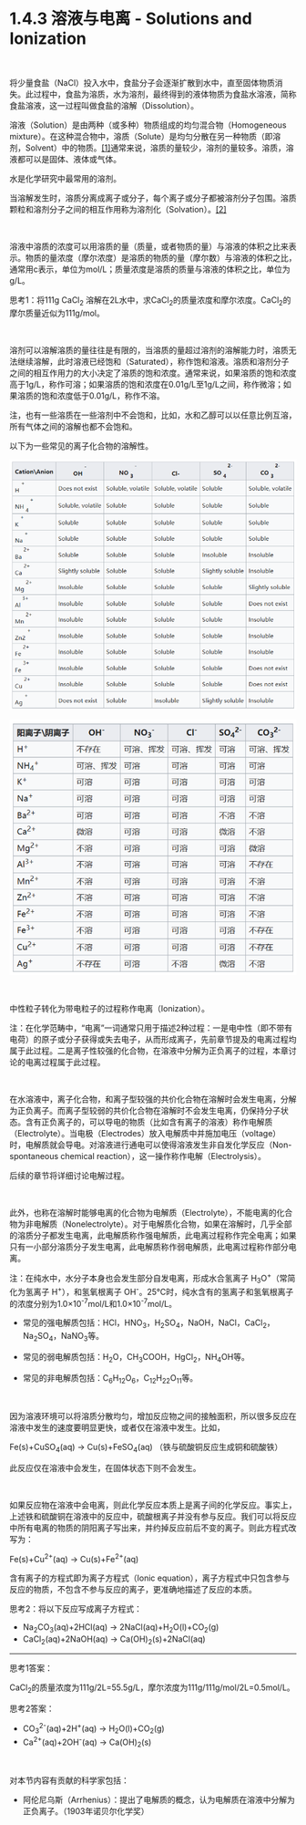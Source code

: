 # 1.4.3 溶液与电离 - Solutions and Ionization

<br>

将少量食盐（NaCl）投入水中，食盐分子会逐渐扩散到水中，直至固体物质消失。此过程中，食盐为溶质，水为溶剂，最终得到的液体物质为食盐水溶液，简称食盐溶液，这一过程叫做食盐的溶解（Dissolution）。

溶液（Solution）是由两种（或多种）物质组成的均匀混合物（Homogeneous mixture）。在这种混合物中，溶质（Solute）是均匀分散在另一种物质（即溶剂，Solvent）中的物质。[[1]](https://en.wikipedia.org/wiki/Solution_(chemistry))通常来说，溶质的量较少，溶剂的量较多。溶质，溶液都可以是固体、液体或气体。

水是化学研究中最常用的溶剂。

当溶解发生时，溶质分离成离子或分子，每个离子或分子都被溶剂分子包围。溶质颗粒和溶剂分子之间的相互作用称为溶剂化（Solvation）。[[2]](https://chem.libretexts.org/Bookshelves/General_Chemistry/General_Chemistry_Supplement_(Eames)/Chemical_Reactions_and_Interactions/Solutions_Solvation_and_Dissociation)

<br>

溶液中溶质的浓度可以用溶质的量（质量，或者物质的量）与溶液的体积之比来表示。物质的量浓度（摩尔浓度）是溶质的物质的量（摩尔数）与溶液的体积之比，通常用c表示，单位为mol/L；质量浓度是溶质的质量与溶液的体积之比，单位为g/L。

思考1：将111g CaCl<sub>2</sub> 溶解在2L水中，求CaCl<sub>2</sub>的质量浓度和摩尔浓度。CaCl<sub>2</sub>的摩尔质量近似为111g/mol。

<br>

溶剂可以溶解溶质的量往往是有限的，当溶质的量超过溶剂的溶解能力时，溶质无法继续溶解，此时溶液已经饱和（Saturated），称作饱和溶液。溶质和溶剂分子之间的相互作用力的大小决定了溶质的饱和浓度。通常来说，如果溶质的饱和浓度高于1g/L，称作可溶；如果溶质的饱和浓度在0.01g/L至1g/L之间，称作微溶；如果溶质的饱和浓度低于0.01g/L，称作不溶。

注，也有一些溶质在一些溶剂中不会饱和，比如，水和乙醇可以以任意比例互溶，所有气体之间的溶解也都不会饱和。

以下为一些常见的离子化合物的溶解性。

![饱和溶液](img/1.4.3-1.png)

![饱和溶液](img/1.4.3-2.png)

<br>

中性粒子转化为带电粒子的过程称作电离（Ionization）。

注：在化学范畴中，“电离”一词通常只用于描述2种过程：一是电中性（即不带有电荷）的原子或分子获得或失去电子，从而形成离子，先前章节提及的电离过程均属于此过程。二是离子性较强的化合物，在溶液中分解为正负离子的过程，本章讨论的电离过程属于此过程。

<br>

在水溶液中，离子化合物，和离子型较强的共价化合物在溶解时会发生电离，分解为正负离子。而离子型较弱的共价化合物在溶解时不会发生电离，仍保持分子状态。含有正负离子的，可以导电的物质（比如含有离子的溶液）称作电解质（Electrolyte）。当电极（Electrodes）放入电解质中并施加电压（voltage）时，电解质就会导电。对溶液进行通电可以使得溶液发生非自发化学反应（Non-spontaneous chemical reaction），这一操作称作电解（Electrolysis）。

后续的章节将详细讨论电解过程。

<br>

此外，也称在溶解时能够电离的化合物为电解质（Electrolyte），不能电离的化合物为非电解质（Nonelectrolyte）。对于电解质化合物，如果在溶解时，几乎全部的溶质分子都发生电离，此电解质称作强电解质，此电离过程称作完全电离；如果只有一小部分溶质分子发生电离，此电解质称作弱电解质，此电离过程称作部分电离。

注：在纯水中，水分子本身也会发生部分自发电离，形成水合氢离子 H<sub>3</sub>O<sup>+</sup>（常简化为氢离子 H<sup>+</sup>），和氢氧根离子 OH<sup>-</sup>。25℃时，纯水含有的氢离子和氢氧根离子的浓度分别为1.0×10<sup>-7</sup>mol/L和1.0×10<sup>-7</sup>mol/L。

- 常见的强电解质包括：HCl，HNO<sub>3</sub>，H<sub>2</sub>SO<sub>4</sub>，NaOH，NaCl，CaCl<sub>2</sub>，Na<sub>2</sub>SO<sub>4</sub>，NaNO<sub>3</sub>等。

- 常见的弱电解质包括：H<sub>2</sub>O，CH<sub>3</sub>COOH，HgCl<sub>2</sub>，NH<sub>4</sub>OH等。

- 常见的非电解质包括：C<sub>6</sub>H<sub>12</sub>O<sub>6</sub>，C<sub>12</sub>H<sub>22</sub>O<sub>11</sub>等。

<br>

因为溶液环境可以将溶质分散均匀，增加反应物之间的接触面积，所以很多反应在溶液中发生的速度要明显更快，或者仅在溶液中发生。比如，

Fe(s)+CuSO<sub>4</sub>(aq) → Cu(s)+FeSO<sub>4</sub>(aq) （铁与硫酸铜反应生成铜和硫酸铁）

此反应仅在溶液中会发生，在固体状态下则不会发生。

<br>

如果反应物在溶液中会电离，则此化学反应本质上是离子间的化学反应。事实上，上述铁和硫酸铜在溶液中的反应中，硫酸根离子并没有参与反应。我们可以将反应中所有电离的物质的阴阳离子写出来，并约掉反应前后不变的离子。则此方程式改写为：

Fe(s)+Cu<sup>2+</sup>(aq) → Cu(s)+Fe<sup>2+</sup>(aq)

含有离子的方程式即为离子方程式（Ionic equation），离子方程式中只包含参与反应的物质，不包含不参与反应的离子，更准确地描述了反应的本质。

思考2：将以下反应写成离子方程式：

- Na<sub>2</sub>CO<sub>3</sub>(aq)+2HCl(aq) → 2NaCl(aq)+H<sub>2</sub>O(l)+CO<sub>2</sub>(g)
- CaCl<sub>2</sub>(aq)+2NaOH(aq) → Ca(OH)<sub>2</sub>(s)+2NaCl(aq)

---

思考1答案：

CaCl<sub>2</sub>的质量浓度为111g/2L=55.5g/L，摩尔浓度为111g/111g/mol/2L=0.5mol/L。

思考2答案：

- CO<sub>3</sub><sup>2-</sup>(aq)+2H<sup>+</sup>(aq) → H<sub>2</sub>O(l)+CO<sub>2</sub>(g)
- Ca<sup>2+</sup>(aq)+2OH<sup>-</sup>(aq) → Ca(OH)<sub>2</sub>(s)

<br>

对本节内容有贡献的科学家包括：

- 阿伦尼乌斯（Arrhenius）：提出了电解质的概念，认为电解质在溶液中分解为正负离子。（1903年诺贝尔化学奖）